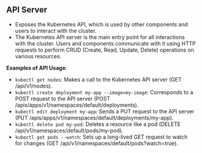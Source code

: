 ## API Server

- Exposes the Kubernetes API, which is used by other components and users to interact with the cluster.
- The Kubernetes API server is the main entry point for all interactions with the cluster. Users and components communicate with it using HTTP requests to perform CRUD (Create, Read, Update, Delete) operations on various resources.

**Examples of API Usage**:
- `kubectl get nodes`: Makes a call to the Kubernetes API server (GET /api/v1/nodes).
- `kubectl create deployment my-app --image=my-image`: Corresponds to a POST request to the API server (POST /apis/apps/v1/namespaces/default/deployments).
- `kubectl edit deployment my-app`: Sends a PUT request to the API server (PUT /apis/apps/v1/namespaces/default/deployments/my-app).
- `kubectl delete pod my-pod`: Deletes a resource like a pod (DELETE /api/v1/namespaces/default/pods/my-pod).
- `kubectl get pods --watch`: Sets up a long-lived GET request to watch for changes (GET /api/v1/namespaces/default/pods?watch=true).
